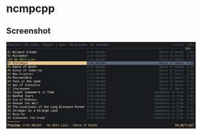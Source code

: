# ncmpcpp

## Screenshot

![ncmpcpp](https://github.com/mbfraga/dotfiles/blob/master/ncmpcpp/ncmpcpp.png)
